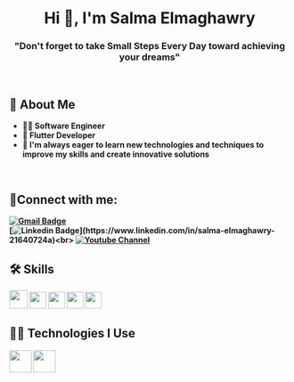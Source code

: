 <h1 align="center">Hi 👋, I'm Salma Elmaghawry</h1>

<h3 align="center">"Don't forget to take <b> Small Steps Every Day <b> toward achieving your dreams"</h3>
<br>
  
## 🚀 About Me

- 👩‍💻 Software Engineer
- 📱  Flutter Developer
- 🌱 I'm always eager to learn new technologies and techniques to improve my skills and create innovative solutions 
<br>

## 📩Connect with me:
 [![Gmail Badge](https://img.shields.io/badge/-salmaelmaghawry91@gmail.com-c14438?style=flat-square&logo=Gmail&logoColor=white&link=mailto:salmaelmaghawry91@gmail.com)](mailto:salmaelmaghawry91@gmail.com)<br>[![Linkedin Badge](https://img.shields.io/badge/-Salma_Elmaghawry-blue?style=flat-square&logo=Linkedin&logoColor=white&link=[https://www.linkedin.com/in/salma-elmaghawry-21640724a](https://www.linkedin.com/in/salma-elmaghawry-21640724a))](https://www.linkedin.com/in/salma-elmaghawry-21640724a)<br> [![Youtube Channel](https://img.shields.io/badge/-Salma_Elmaghawry-c14438?style=flat-square&logo=Youtube&link=https://www.youtube.com/channel/UCNNvzHKlPkI1911qH_q0E2Q)](https://www.youtube.com/channel/UCNNvzHKlPkI1911qH_q0E2Q)
<br>

## 🛠 Skills

 <img src = 'https://github.com/MarikIshtar007/MarikIshtar007/blob/master/images/dart.svg' width='33'/>
<img src = 'https://github.com/MarikIshtar007/MarikIshtar007/blob/master/images/cpp.svg' width='30'/>
<img src = 'https://github.com/MarikIshtar007/MarikIshtar007/blob/master/images/python2.png' height='30'/>
<img src = 'https://github.com/MarikIshtar007/MarikIshtar007/blob/master/images/html.svg' width='30'/>
<img src = 'https://github.com/MarikIshtar007/MarikIshtar007/blob/master/images/css.svg' width='30'/>

<br>


 ## 👩‍💻 Technologies I Use
 <img src = 'https://github.com/MarikIshtar007/MarikIshtar007/blob/master/images/flutter-logo.svg' width='40'/>
 <img src = 'https://github.com/MarikIshtar007/MarikIshtar007/blob/master/images/git.svg' width='40'/>

 
 




